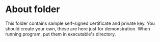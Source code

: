 # About folder
This folder contains sample self-signed certificate and private key.
You should create your own, these are here just for demonstration.
When running program, put them in executable's directory.
